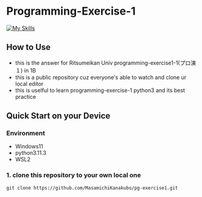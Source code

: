 # Programming-Exercise-1
[![My Skills](https://skillicons.dev/icons?i=python,fastapi,django,flask,github,git)](https://skillicons.dev)

## How to Use 
- this is the answer for Ritsumeikan Univ programming-exercise1-1(プロ演１) in 1B
- this is a public repository cuz everyone's able to watch and clone ur local editor
- this is uselful to learn programming-exercise-1 python3 and its best practice

## Quick Start on your Device

### Environment
- Windows11
- python3.11.3
- WSL2

### 1. clone this repository to your own local one
```
git clone https://github.com/MasamichiKanakubo/pg-exercise1.git
```
